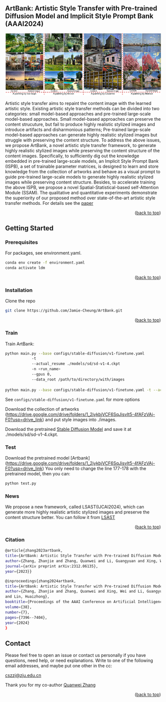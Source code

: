 <div id="top"></div>
<!--
*** Thanks for checking out the Best-README-Template. If you have a suggestion
*** that would make this better, please fork the repo and create a pull request
*** or simply open an issue with the tag "enhancement".
*** Don't forget to give the project a star!
*** Thanks again! Now go create something AMAZING! :D
-->



<!-- PROJECT SHIELDS -->
<!--
*** I'm using markdown "reference style" links for readability.
*** Reference links are enclosed in brackets [ ] instead of parentheses ( ).
*** See the bottom of this document for the declaration of the reference variables
*** for contributors-url, forks-url, etc. This is an optional, concise syntax you may use.
*** https://www.markdownguide.org/basic-syntax/#reference-style-links
-->
<!-- [![Contributors][contributors-shield]][contributors-url]
[![Forks][forks-shield]][forks-url]
[![Stargazers][stars-shield]][stars-url]
[![Issues][issues-shield]][issues-url]
[![MIT License][license-shield]][license-url]
[![LinkedIn][linkedin-shield]][linkedin-url] -->



<!-- PROJECT LOGO -->
<br />
<!-- <div align="center">
  <a href="https://github.com/othneildrew/Best-README-Template">
    <img src="images/logo.png" alt="Logo" width="80" height="80">
  </a>

  <h3 align="center">Best-README-Template</h3>

  <p align="center">
    An awesome README template to jumpstart your projects!
    <br />
    <a href="https://github.com/othneildrew/Best-README-Template"><strong>Explore the docs »</strong></a>
    <br />
    <br />
    <a href="https://github.com/othneildrew/Best-README-Template">View Demo</a>
    ·
    <a href="https://github.com/othneildrew/Best-README-Template/issues">Report Bug</a>
    ·
    <a href="https://github.com/othneildrew/Best-README-Template/issues">Request Feature</a>
  </p>
</div> -->



<!-- TABLE OF CONTENTS -->
<!-- <details>
  <summary>Table of Contents</summary>
  <ol>
    <li>
      <a href="#about-the-project">CAST</a>
      <ul>
        <li><a href="#built-with">Built With</a></li>
      </ul>
    </li>
    <li>
      <a href="#getting-started">Getting Started</a>
      <ul>
        <li><a href="#prerequisites">Prerequisites</a></li>
        <li><a href="#installation">Installation</a></li>
      </ul>
    </li>
    <li><a href="#usage">Usage</a></li>
    <li><a href="#roadmap">Roadmap</a></li>
    <li><a href="#contributing">Contributing</a></li>
    <li><a href="#license">License</a></li>
    <li><a href="#contact">Contact</a></li>
    <li><a href="#acknowledgments">Acknowledgments</a></li>
  </ol>
</details> -->



<!-- ABOUT THE PROJECT -->
## ArtBank: Artistic Style Transfer with Pre-trained Diffusion Model and Implicit Style Prompt Bank (AAAI2024)

<!-- ![teaser](./Images/teaser.png) -->
![teaser](./Images/teaser.jpg)

Artistic style transfer aims to repaint the content image with the learned artistic style. 
Existing artistic style transfer methods can be divided into two categories: small model-based approaches and pre-trained large-scale model-based approaches. 
Small model-based approaches can preserve the content strucuture, but fail to produce highly realistic stylized images and introduce artifacts and disharmonious patterns; 
Pre-trained large-scale model-based approaches can generate highly realistic stylized images but struggle with preserving the content structure. 
To address the above issues, we propose ArtBank, a novel artistic style transfer framework, to generate highly realistic stylized images while preserving the content structure of the content images. 
Specifically, to sufficiently dig out the knowledge embedded in pre-trained large-scale models, an Implicit Style Prompt Bank (ISPB), a set of trainable parameter matrices, is designed to learn and store knowledge from the collection of artworks and behave as a visual prompt to guide pre-trained large-scale models to generate highly realistic stylized images while preserving content structure. Besides, to accelerate training the above ISPB, 
we propose a novel Spatial-Statistical-based self-Attention Module (SSAM). The qualitative and quantitative experiments demonstrate the superiority of our proposed method over state-of-the-art artistic style transfer methods.
For details see the [paper](https://arxiv.org/abs/2312.06135) 

<p align="right">(<a href="#top">back to top</a>)</p>



<!-- ### Built With -->
<!-- 
This section should list any major frameworks/libraries used to bootstrap your project. Leave any add-ons/plugins for the acknowledgements section. Here are a few examples.

* [Next.js](https://nextjs.org/)
* [React.js](https://reactjs.org/)
* [Vue.js](https://vuejs.org/)
* [Angular](https://angular.io/)
* [Svelte](https://svelte.dev/)
* [Laravel](https://laravel.com)
* [Bootstrap](https://getbootstrap.com)
* [JQuery](https://jquery.com)

<p align="right">(<a href="#top">back to top</a>)</p>
 -->


<!-- GETTING STARTED -->
## Getting Started

### Prerequisites

For packages, see environment.yaml.

  ```sh
  conda env create -f environment.yaml
  conda activate ldm
  ```

<p align="right">(<a href="#top">back to top</a>)</p>

### Installation

   Clone the repo
   ```sh
   git clone https://github.com/Jamie-Cheung/ArtBank.git
   ```

<p align="right">(<a href="#top">back to top</a>)</p>

### Train

   Train ArtBank:
   ```sh
   python main.py --base configs/stable-diffusion/v1-finetune.yaml
               -t 
               --actual_resume ./models/sd/sd-v1-4.ckpt
               -n <run_name> 
               --gpus 0, 
               --data_root /path/to/directory/with/images

   python main.py --base configs/stable-diffusion/v1-finetune.yaml -t --actual_resume ./models/sd/sd-v1-4.ckpt -n 106 --gpus 0, --data_root ./image
   ```
   See `configs/stable-diffusion/v1-finetune.yaml` for more options
   
   Download the collection of artworks (https://drive.google.com/drive/folders/1_2jykbjVCF6SqJisvIt5-4fAFzVAj-F0?usp=drive_link) and put style images into ./images.
   
   Download the pretrained [Stable Diffusion Model](https://huggingface.co/CompVis/stable-diffusion-v-1-4-original/resolve/main/sd-v1-4.ckpt) and save it at ./models/sd/sd-v1-4.ckpt.
   


### Test

   Download the pretrained model [Artbank] (https://drive.google.com/drive/folders/1_2jykbjVCF6SqJisvIt5-4fAFzVAj-F0?usp=drive_link)
   You only need to change the line 177-178 with the pretrained model, then you can:
   ```sh
   python test.py
   ```
### News
   We propose a new framework, called LSAST(IJCAI2024), which can generate more highly realistic artistic stylized images and preserve the content structure better. You can follow it from [LSAST](https://github.com/Jamie-Cheung/LSAST)
   
<p align="right">(<a href="#top">back to top</a>)</p>


<!--
### Citation
   
   ```sh
   @article{zhang2023artbank,
  title={ArtBank: Artistic Style Transfer with Pre-trained Diffusion Model and Implicit Style Prompt Bank},
  author={Zhang, Zhanjie and Zhang, Quanwei and Li, Guangyuan and Xing, Wei and Zhao, Lei and Sun, Jiakai and Lan, Zehua and Luan, Junsheng and Huang, Yiling and Lin, Huaizhong},
  journal={arXiv preprint arXiv:2312.06135},
  year={2023}}
   ```
   
<p align="right">(<a href="#top">back to top</a>)</p>
-->


<!-- 
<!-- USAGE EXAMPLES -->
<!-- ## Usage

Use this space to show useful examples of how a project can be used. Additional screenshots, code examples and demos work well in this space. You may also link to more resources.

_For more examples, please refer to the [Documentation](https://example.com)_

<p align="right">(<a href="#top">back to top</a>)</p> -->



<!-- ROADMAP -->
<!-- ## Roadmap

- [x] Add Changelog
- [x] Add back to top links
- [ ] Add Additional Templates w/ Examples
- [ ] Add "components" document to easily copy & paste sections of the readme
- [ ] Multi-language Support
    - [ ] Chinese
    - [ ] Spanish

See the [open issues](https://github.com/othneildrew/Best-README-Template/issues) for a full list of proposed features (and known issues).

<p align="right">(<a href="#top">back to top</a>)</p> -->



<!-- CONTRIBUTING -->
<!-- ## Contributing -->

<!-- Contributions are what make the open source community such an amazing place to learn, inspire, and create. Any contributions you make are **greatly appreciated**.

If you have a suggestion that would make this better, please fork the repo and create a pull request. You can also simply open an issue with the tag "enhancement".
Don't forget to give the project a star! Thanks again!

1. Fork the Project
2. Create your Feature Branch (`git checkout -b feature/AmazingFeature`)
3. Commit your Changes (`git commit -m 'Add some AmazingFeature'`)
4. Push to the Branch (`git push origin feature/AmazingFeature`)
5. Open a Pull Request
 -->
<!-- <p align="right">(<a href="#top">back to top</a>)</p> -->




<!-- LICENSE -->
<!-- ## License -->
<!-- 
Distributed under the MIT License. See `LICENSE.txt` for more information.
 -->
<!-- <p align="right">(<a href="#top">back to top</a>)</p> -->

### Citation
   
   ```sh
   @article{zhang2023artbank,
   title={ArtBank: Artistic Style Transfer with Pre-trained Diffusion Model and Implicit Style Prompt Bank},
   author={Zhang, Zhanjie and Zhang, Quanwei and Li, Guangyuan and Xing, Wei and Zhao, Lei and Sun, Jiakai and Lan, Zehua and Luan, Junsheng and Huang, Yiling and Lin, Huaizhong},
   journal={arXiv preprint arXiv:2312.06135},
   year={2023}}
   ```
   ```sh
   @inproceedings{zhang2024artbank,
   title={ArtBank: Artistic Style Transfer with Pre-trained Diffusion Model and Implicit Style Prompt Bank},
   author={Zhang, Zhanjie and Zhang, Quanwei and Xing, Wei and Li, Guangyuan and Zhao, Lei and Sun, Jiakai and Lan, Zehua and Luan, Junsheng and Huang, Yiling 
   and Lin, Huaizhong},
   booktitle={Proceedings of the AAAI Conference on Artificial Intelligence},
   volume={38},
   number={7},
   pages={7396--7404},
   year={2024}
   }
   ```
<!-- CONTACT -->
## Contact

Please feel free to open an issue or contact us personally if you have questions, need help, or need explanations. Write to one of the following email addresses, and maybe put one other in the cc:

cszzj@zju.edu.cn

Thank you for my co-author [Quanwei Zhang](https://github.com/zhangquanwei962) 

<!-- 
Your Name - [@your_twitter](https://twitter.com/your_username) - email@example.com

Project Link: [https://github.com/your_username/repo_name](https://github.com/your_username/repo_name)
 -->
<p align="right">(<a href="#top">back to top</a>)</p>



<!-- ACKNOWLEDGMENTS -->
<!-- ## Acknowledgments -->
<!-- 
Use this space to list resources you find helpful and would like to give credit to. I've included a few of my favorites to kick things off!

* [Choose an Open Source License](https://choosealicense.com)
* [GitHub Emoji Cheat Sheet](https://www.webpagefx.com/tools/emoji-cheat-sheet)
* [Malven's Flexbox Cheatsheet](https://flexbox.malven.co/)
* [Malven's Grid Cheatsheet](https://grid.malven.co/)
* [Img Shields](https://shields.io)
* [GitHub Pages](https://pages.github.com)
* [Font Awesome](https://fontawesome.com)
* [React Icons](https://react-icons.github.io/react-icons/search) -->

<!-- <p align="right">(<a href="#top">back to top</a>)</p> -->



<!-- MARKDOWN LINKS & IMAGES -->
<!-- https://www.markdownguide.org/basic-syntax/#reference-style-links -->
[contributors-shield]: https://img.shields.io/github/contributors/othneildrew/Best-README-Template.svg?style=for-the-badge
[contributors-url]: https://github.com/othneildrew/Best-README-Template/graphs/contributors
[forks-shield]: https://img.shields.io/github/forks/othneildrew/Best-README-Template.svg?style=for-the-badge
[forks-url]: https://github.com/othneildrew/Best-README-Template/network/members
[stars-shield]: https://img.shields.io/github/stars/othneildrew/Best-README-Template.svg?style=for-the-badge
[stars-url]: https://github.com/othneildrew/Best-README-Template/stargazers
[issues-shield]: https://img.shields.io/github/issues/othneildrew/Best-README-Template.svg?style=for-the-badge
[issues-url]: https://github.com/othneildrew/Best-README-Template/issues
[license-shield]: https://img.shields.io/github/license/othneildrew/Best-README-Template.svg?style=for-the-badge
[license-url]: https://github.com/othneildrew/Best-README-Template/blob/master/LICENSE.txt
[linkedin-shield]: https://img.shields.io/badge/-LinkedIn-black.svg?style=for-the-badge&logo=linkedin&colorB=555
[linkedin-url]: https://linkedin.com/in/othneildrew
[product-screenshot]: images/screenshot.png
